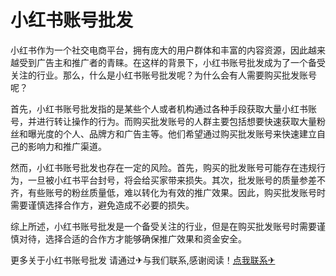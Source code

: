 # 小红书账号批发

小红书作为一个社交电商平台，拥有庞大的用户群体和丰富的内容资源，因此越来越受到广告主和推广者的青睐。在这样的背景下，小红书账号批发成为了一个备受关注的行业。那么，什么是小红书账号批发呢？为什么会有人需要购买批发账号呢？

首先，小红书账号批发指的是某些个人或者机构通过各种手段获取大量小红书账号，并进行转让操作的行为。而购买批发账号的人群主要包括想要快速获取大量粉丝和曝光度的个人、品牌方和广告主等。他们希望通过购买批发账号来快速建立自己的影响力和推广渠道。

然而，小红书账号批发也存在一定的风险。首先，购买的批发账号可能存在违规行为，一旦被小红书平台封号，将会给买家带来损失。其次，批发账号的质量参差不齐，有些账号的粉丝质量低，难以转化为有效的推广效果。因此，购买批发账号时需要谨慎选择合作方，避免造成不必要的损失。

综上所述，小红书账号批发是一个备受关注的行业，但是在购买批发账号时需要谨慎对待，选择合适的合作方才能够确保推广效果和资金安全。

更多关于小红书账号批发 请通过✈与我们联系,感谢阅读！[点我联系✈](https://web.G208.com)